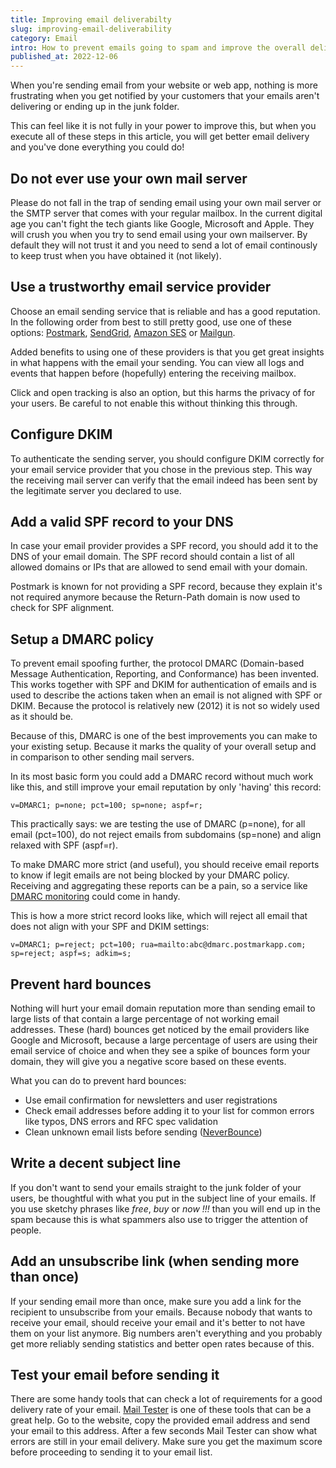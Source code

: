 ```yaml
---
title: Improving email deliverabilty
slug: improving-email-deliverability
category: Email
intro: How to prevent emails going to spam and improve the overall deliverability of your email domain.
published_at: 2022-12-06
---
```


When you're sending email from your website or web app, nothing is more frustrating when you get notified by your customers that your emails aren't delivering or ending up in the junk folder.

This can feel like it is not fully in your power to improve this, but when you execute all of these steps in this article, you will get better email delivery and you've done everything you could do!

## Do not ever use your own mail server

Please do not fall in the trap of sending email using your own mail server or the SMTP server that comes with your regular mailbox. In the current digital age you can't fight the tech giants like Google, Microsoft and Apple. They will crush you when you try to send email using your own mailserver. By default they will not trust it and you need to send a lot of email continously to keep trust when you have obtained it (not likely).

## Use a trustworthy email service provider

Choose an email sending service that is reliable and has a good reputation. In the following order from best to still pretty good, use one of these options: [Postmark](https://postmarkapp.com), [SendGrid](https://sendgrid.com), [Amazon SES](https://aws.amazon.com/ses/) or [Mailgun](https://mailgun.com).

Added benefits to using one of these providers is that you get great insights in what happens with the email your sending. You can view all logs and events that happen before (hopefully) entering the receiving mailbox.

Click and open tracking is also an option, but this harms the privacy of for your users. Be careful to not enable this without thinking this through.

## Configure DKIM

To authenticate the sending server, you should configure DKIM correctly for your email service provider that you chose in the previous step. This way the receiving mail server can verify that the email indeed has been sent by the legitimate server you declared to use.

## Add a valid SPF record to your DNS

In case your email provider provides a SPF record, you should add it to the DNS of your email domain. The SPF record should contain a list of all allowed domains or IPs that are allowed to send email with your domain.

Postmark is known for not providing a SPF record, because they explain it's not required anymore because the Return-Path domain is now used to check for SPF alignment.

## Setup a DMARC policy

To prevent email spoofing further, the protocol DMARC (Domain-based Message Authentication, Reporting, and Conformance) has been invented. This works together with SPF and DKIM for authentication of emails and is used to describe the actions taken when an email is not aligned with SPF or DKIM. Because the protocol is relatively new (2012) it is not so widely used as it should be.

Because of this, DMARC is one of the best improvements you can make to your existing setup. Because it marks the quality of your overall setup and in comparison to other sending mail servers.

In its most basic form you could add a DMARC record without much work like this, and still improve your email reputation by only 'having' this record:

```
v=DMARC1; p=none; pct=100; sp=none; aspf=r;
```

This practically says: we are testing the use of DMARC (p=none), for all email (pct=100), do not reject emails from subdomains (sp=none) and align relaxed with SPF (aspf=r).

To make DMARC more strict (and useful), you should receive email reports to know if legit emails are not being blocked by your DMARC policy. Receiving and aggregating these reports can be a pain, so a service like [DMARC monitoring](https://dmarc.postmarkapp.com) could come in handy.

This is how a more strict record looks like, which will reject all email that does not align with your SPF and DKIM settings:

```
v=DMARC1; p=reject; pct=100; rua=mailto:abc@dmarc.postmarkapp.com; sp=reject; aspf=s; adkim=s;
```

## Prevent hard bounces

Nothing will hurt your email domain reputation more than sending email to large lists of that contain a large percentage of not working email addresses. These (hard) bounces get noticed by the email providers like Google and Microsoft, because a large percentage of users are using their email service of choice and when they see a spike of bounces form your domain, they will give you a negative score based on these events.

What you can do to prevent hard bounces:

-   Use email confirmation for newsletters and user registrations
-   Check email addresses before adding it to your list for common errors like typos, DNS errors and RFC spec validation
-   Clean unknown email lists before sending ([NeverBounce](https://neverbounce.com))

## Write a decent subject line

If you don't want to send your emails straight to the junk folder of your users, be thoughtful with what you put in the subject line of your emails. If you use sketchy phrases like _free_, _buy_ or _now !!!_ than you will end up in the spam because this is what spammers also use to trigger the attention of people.

## Add an unsubscribe link (when sending more than once)

If your sending email more than once, make sure you add a link for the recipient to unsubscribe from your emails. Because nobody that wants to receive your email, should receive your email and it's better to not have them on your list anymore. Big numbers aren't everything and you probably get more reliably sending statistics and better open rates because of this.

## Test your email before sending it

There are some handy tools that can check a lot of requirements for a good delivery rate of your email. [Mail Tester](https://www.mail-tester.com) is one of these tools that can be a great help. Go to the website, copy the provided email address and send your email to this address. After a few seconds Mail Tester can show what errors are still in your email delivery. Make sure you get the maximum score before proceeding to sending it to your email list.
